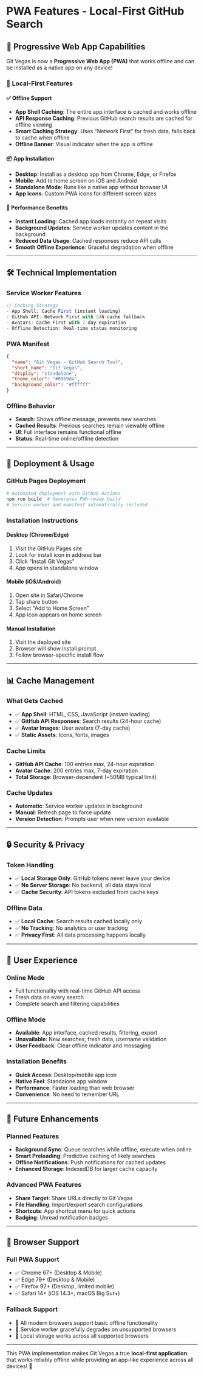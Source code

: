 # PWA Features - Local-First GitHub Search

## 📱 Progressive Web App Capabilities

Git Vegas is now a **Progressive Web App (PWA)** that works offline and can be installed as a native app on any device!

### 🔧 **Local-First Features**

#### ✅ **Offline Support**
- **App Shell Caching**: The entire app interface is cached and works offline
- **API Response Caching**: Previous GitHub search results are cached for offline viewing
- **Smart Caching Strategy**: Uses "Network First" for fresh data, falls back to cache when offline
- **Offline Banner**: Visual indicator when the app is offline

#### 📦 **App Installation**
- **Desktop**: Install as a desktop app from Chrome, Edge, or Firefox
- **Mobile**: Add to home screen on iOS and Android
- **Standalone Mode**: Runs like a native app without browser UI
- **App Icons**: Custom PWA icons for different screen sizes

#### 🚀 **Performance Benefits**
- **Instant Loading**: Cached app loads instantly on repeat visits
- **Background Updates**: Service worker updates content in the background
- **Reduced Data Usage**: Cached responses reduce API calls
- **Smooth Offline Experience**: Graceful degradation when offline

---

## 🛠️ **Technical Implementation**

### **Service Worker Features**
```typescript
// Caching Strategy
- App Shell: Cache First (instant loading)
- GitHub API: Network First with 24h cache fallback
- Avatars: Cache First with 7-day expiration
- Offline Detection: Real-time status monitoring
```

### **PWA Manifest**
```json
{
  "name": "Git Vegas - GitHub Search Tool",
  "short_name": "Git Vegas",
  "display": "standalone",
  "theme_color": "#0969da",
  "background_color": "#ffffff"
}
```

### **Offline Behavior**
- **Search**: Shows offline message, prevents new searches
- **Cached Results**: Previous searches remain viewable offline
- **UI**: Full interface remains functional offline
- **Status**: Real-time online/offline detection

---

## 🚀 **Deployment & Usage**

### **GitHub Pages Deployment**
```bash
# Automated deployment with GitHub Actions
npm run build  # Generates PWA-ready build
# Service worker and manifest automatically included
```

### **Installation Instructions**

#### **Desktop (Chrome/Edge)**
1. Visit the GitHub Pages site
2. Look for install icon in address bar
3. Click "Install Git Vegas"
4. App opens in standalone window

#### **Mobile (iOS/Android)**
1. Open site in Safari/Chrome
2. Tap share button
3. Select "Add to Home Screen"
4. App icon appears on home screen

#### **Manual Installation**
1. Visit the deployed site
2. Browser will show install prompt
3. Follow browser-specific install flow

---

## 📊 **Cache Management**

### **What Gets Cached**
- ✅ **App Shell**: HTML, CSS, JavaScript (instant loading)
- ✅ **GitHub API Responses**: Search results (24-hour cache)
- ✅ **Avatar Images**: User avatars (7-day cache)
- ✅ **Static Assets**: Icons, fonts, images

### **Cache Limits**
- **GitHub API Cache**: 100 entries max, 24-hour expiration
- **Avatar Cache**: 200 entries max, 7-day expiration
- **Total Storage**: Browser-dependent (~50MB typical limit)

### **Cache Updates**
- **Automatic**: Service worker updates in background
- **Manual**: Refresh page to force update
- **Version Detection**: Prompts user when new version available

---

## 🔒 **Security & Privacy**

### **Token Handling**
- ✅ **Local Storage Only**: GitHub tokens never leave your device
- ✅ **No Server Storage**: No backend, all data stays local
- ✅ **Cache Security**: API tokens excluded from cache keys

### **Offline Data**
- ✅ **Local Cache**: Search results cached locally only
- ✅ **No Tracking**: No analytics or user tracking
- ✅ **Privacy First**: All data processing happens locally

---

## 🎯 **User Experience**

### **Online Mode**
- Full functionality with real-time GitHub API access
- Fresh data on every search
- Complete search and filtering capabilities

### **Offline Mode**
- **Available**: App interface, cached results, filtering, export
- **Unavailable**: New searches, fresh data, username validation
- **User Feedback**: Clear offline indicator and messaging

### **Installation Benefits**
- **Quick Access**: Desktop/mobile app icon
- **Native Feel**: Standalone app window
- **Performance**: Faster loading than web browser
- **Convenience**: No need to remember URL

---

## 🚀 **Future Enhancements**

### **Planned Features**
- **Background Sync**: Queue searches while offline, execute when online
- **Smart Preloading**: Predictive caching of likely searches
- **Offline Notifications**: Push notifications for cached updates
- **Enhanced Storage**: IndexedDB for larger cache capacity

### **Advanced PWA Features**
- **Share Target**: Share URLs directly to Git Vegas
- **File Handling**: Import/export search configurations
- **Shortcuts**: App shortcut menu for quick actions
- **Badging**: Unread notification badges

---

## 📱 **Browser Support**

### **Full PWA Support**
- ✅ Chrome 67+ (Desktop & Mobile)
- ✅ Edge 79+ (Desktop & Mobile)
- ✅ Firefox 92+ (Desktop, limited mobile)
- ✅ Safari 14+ (iOS 14.3+, macOS Big Sur+)

### **Fallback Support**
- 📱 All modern browsers support basic offline functionality
- 🔄 Service worker gracefully degrades on unsupported browsers
- 💾 Local storage works across all supported browsers

---

This PWA implementation makes Git Vegas a true **local-first application** that works reliably offline while providing an app-like experience across all devices! 🎉 